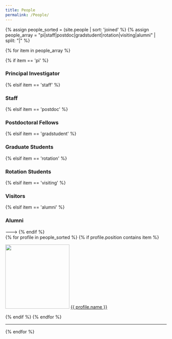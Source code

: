 ```yaml
---
title: People
permalink: /People/
---
```


{% assign people_sorted = (site.people | sort: 'joined' %}
{% assign people_array = "pi|staff|postdoc|gradstudent|rotation|visiting|alumni" | split: "|" %}

{% for item in people_array %}

<div class="pos_header">
{% if item == 'pi' %}
<h3>Principal Investigator</h3>
 {% elsif item == 'staff' %}
<h3>Staff</h3>
 {% elsif item == 'postdoc' %}
<h3>Postdoctoral Fellows</h3>
 {% elsif item == 'gradstudent' %}
<h3>Graduate Students</h3>
 {% elsif item == 'rotation' %}
<h3>Rotation Students</h3>
{% elsif item == 'visiting' %}
<h3>Visitors</h3>
 {% elsif item == 'alumni' %}
<h3>Alumni</h3>--->
{% endif %}
</div>

<div class="content list people">
  {% for profile in people_sorted %}
    {% if profile.position contains item %}
    <div class="list-item-people">
      <p class="list-post-title">
        <a href="{{ site.baseurl }}{{ profile.url }}"><img width="200" src="{{site.baseurl}}/images/people/{{profile.avatar}}"></a>
        <a class="name" href="{{ site.baseurl }}{{ profile.url }}">{{ profile.name }}</a>
      </p>
    </div>    
    {% endif %}
  {% endfor %}
</div>
<hr>
{% endfor %}
